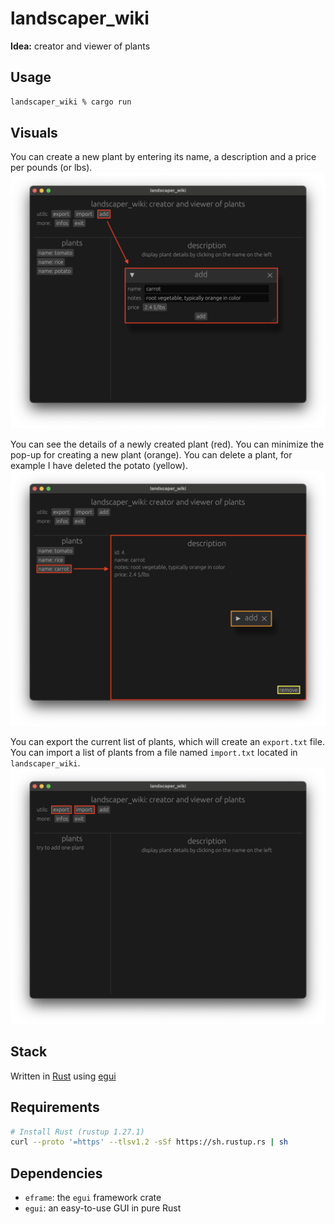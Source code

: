 # landscaper_wiki

**Idea:** creator and viewer of plants

## Usage
```bash
landscaper_wiki % cargo run
```

## Visuals
You can create a new plant by entering its name, a description and a price per pounds (or lbs).
![screenshot-1](/visuals/add-plant.png)

You can see the details of a newly created plant (red). You can minimize the pop-up for creating a new plant (orange). You can delete a plant, for example I have deleted the potato (yellow).
![screenshot-2](/visuals/description-reduce-and-remove.png)

You can export the current list of plants, which will create an `export.txt` file. You can import a list of plants from a file named `import.txt` located in `landscaper_wiki`.
![screenshot-3](/visuals/export-and-import.png)

## Stack
Written in [Rust](https://www.rust-lang.org/) using [egui](https://www.egui.rs/)

## Requirements
```bash
# Install Rust (rustup 1.27.1)
curl --proto '=https' --tlsv1.2 -sSf https://sh.rustup.rs | sh
```

## Dependencies
- `eframe`: the `egui` framework crate
- `egui`: an easy-to-use GUI in pure Rust
